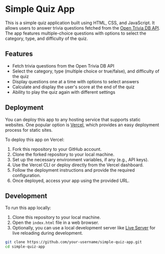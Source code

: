 # Simple Quiz App

This is a simple quiz application built using HTML, CSS, and JavaScript. It allows users to answer trivia questions fetched from the [Open Trivia DB API](https://opentdb.com/). The app features multiple-choice questions with options to select the category, type, and difficulty of the quiz.

## Features

- Fetch trivia questions from the Open Trivia DB API
- Select the category, type (multiple choice or true/false), and difficulty of the quiz
- Display questions one at a time with options to select answers
- Calculate and display the user's score at the end of the quiz
- Ability to play the quiz again with different settings

## Deployment

You can deploy this app to any hosting service that supports static websites. One popular option is [Vercel](https://vercel.com/), which provides an easy deployment process for static sites.

To deploy this app on Vercel:

1. Fork this repository to your GitHub account.
2. Clone the forked repository to your local machine.
3. Set up the necessary environment variables, if any (e.g., API keys).
4. Use the Vercel CLI or deploy directly from the Vercel dashboard.
5. Follow the deployment instructions and provide the required configuration.
6. Once deployed, access your app using the provided URL.

## Development

To run this app locally:

1. Clone this repository to your local machine.
2. Open the `index.html` file in a web browser.
3. Optionally, you can use a local development server like [Live Server](https://marketplace.visualstudio.com/items?itemName=ritwickdey.LiveServer) for live reloading during development.

```bash
git clone https://github.com/your-username/simple-quiz-app.git
cd simple-quiz-app
